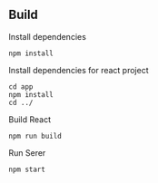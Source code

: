 ## Build

Install dependencies

```
npm install
```

Install dependencies for react project

```
cd app
npm install
cd ../
```

Build React

```
npm run build
```

Run Serer

```
npm start
```
